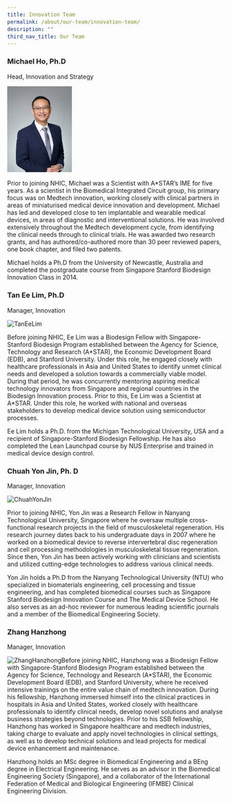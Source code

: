 ```yaml
---
title: Innovation Team
permalink: /about/our-team/innovation-team/
description: ""
third_nav_title: Our Team
---
```

### **Michael Ho, Ph.D**  
Head, Innovation and Strategy

<img src="/images/About/Our%20Team/Innovation%20Team/michaelho.jpg" style="width:150px">

Prior to joining NHIC, Michael was a Scientist with A\*STAR’s IME for five years. As a scientist in the Biomedical Integrated Circuit group, his primary focus was on Medtech innovation, working closely with clinical partners in areas of miniaturised medical device innovation and development. Michael has led and developed close to ten implantable and wearable medical devices, in areas of diagnostic and interventional solutions. He was involved extensively throughout the Medtech development cycle, from identifying the clinical needs through to clinical trials. He was awarded two research grants, and has authored/co-authored more than 30 peer reviewed papers, one book chapter, and filed two patents.

Michael holds a Ph.D from the University of Newcastle, Australia and completed the postgraduate course from Singapore Stanford Biodesign Innovation Class in 2014.

### **Tan Ee Lim, Ph.D**  
Manager, Innovation

![TanEeLim](https://nhic.sg/web/images/NHIC/team/TanEeLim2.jpg)

Before joining NHIC, Ee Lim was a Biodesign Fellow with Singapore-Stanford Biodesign Program established between the Agency for Science, Technology and Research (A\*STAR), the Economic Development Board (EDB), and Stanford University. Under this role, he engaged closely with healthcare professionals in Asia and United States to identify unmet clinical needs and developed a solution towards a commercially viable model. During that period, he was concurrently mentoring aspiring medical technology innovators from Singapore and regional countries in the Biodesign Innovation process. Prior to this, Ee Lim was a Scientist at A\*STAR. Under this role, he worked with national and overseas stakeholders to develop medical device solution using semiconductor processes.

Ee Lim holds a Ph.D. from the Michigan Technological University, USA and a recipient of Singapore-Stanford Biodesign Fellowship. He has also completed the Lean Launchpad course by NUS Enterprise and trained in medical device design control.

### **Chuah Yon Jin, Ph. D**  
Manager, Innovation

![ChuahYonJin](https://nhic.sg/web/images/NHIC/team/ChuahYonJin.jpg)

Prior to joining NHIC, Yon Jin was a Research Fellow in Nanyang Technological University, Singapore where he oversaw multiple cross-functional research projects in the field of musculoskeletal regeneration. His research journey dates back to his undergraduate days in 2007 where he worked on a biomedical device to reverse intervertebral disc regeneration and cell processing methodologies in musculoskeletal tissue regeneration. Since then, Yon Jin has been actively working with clinicians and scientists and utilized cutting-edge technologies to address various clinical needs.

Yon Jin holds a Ph.D from the Nanyang Technological University (NTU) who specialized in biomaterials engineering, cell processing and tissue engineering, and has completed biomedical courses such as Singapore Stanford Biodesign Innovation Course and The Medical Device School. He also serves as an ad-hoc reviewer for numerous leading scientific journals and a member of the Biomedical Engineering Society.

### **Zhang Hanzhong**  
Manager, Innovation

![ZhangHanzhong](https://nhic.sg/web/images/NHIC/team/ZhangHanzhong2.jpg)Before joining NHIC, Hanzhong was a Biodesign Fellow with Singapore-Stanford Biodesign Program established between the Agency for Science, Technology and Research (A\*STAR), the Economic Development Board (EDB), and Stanford University, where he received intensive trainings on the entire value chain of medtech innovation. During his fellowship, Hanzhong immersed himself into the clinical practices in hospitals in Asia and United States, worked closely with healthcare professionals to identify clinical needs, develop novel solutions and analyse business strategies beyond technologies. Prior to his SSB fellowship, Hanzhong has worked in Singapore healthcare and medtech industries, taking charge to evaluate and apply novel technologies in clinical settings, as well as to develop technical solutions and lead projects for medical device enhancement and maintenance.

Hanzhong holds an MSc degree in Biomedical Engineering and a BEng degree in Electrical Engineering. He serves as an advisor in the Biomedical Engineering Society (Singapore), and a collaborator of the International Federation of Medical and Biological Engineering (IFMBE) Clinical Engineering Division.